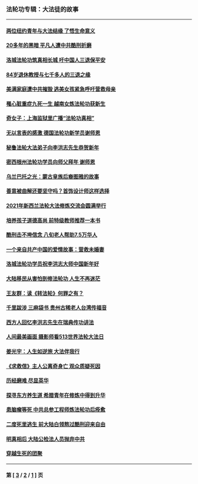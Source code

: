 ### 法轮功专辑：大法徒的故事
---
#### [两位纽约青年与大法结缘 了悟生命意义](../../pages/nf1147481/n14002785.md?07040430) 
#### [20多年的黑暗 平凡人遭中共酷刑折磨](../../pages/nf1147481/n13997976.md?07040430) 
#### [洛城法轮功筑真相长城 吁中国人三退保平安](../../pages/nf1147481/n13892471.md?07040430) 
#### [84岁退休教授与七千多人的三退之缘](../../pages/nf1147481/n13796650.md?07040430) 
#### [美满家庭遭中共摧毁 逃美女孩紧急呼吁营救母亲](../../pages/nf1147481/n13792859.md?07040430) 
#### [罹心脏重症九死一生 越南女炼法轮功获新生](../../pages/nf1147481/n13732766.md?07040430) 
#### [奇女子：上海监狱里广播“法轮功真相”](../../pages/nf1147481/n13726443.md?07040430) 
#### [无以言表的感激 德国法轮功新学员谢师恩](../../pages/nf1147481/n13543790.md?07040430) 
#### [秘鲁法轮大法弟子向李洪志先生恭贺新年](../../pages/nf1147481/n13540182.md?07040430) 
#### [密西根州法轮功学员向师父拜年 谢师恩](../../pages/nf1147481/n13538183.md?07040430) 
#### [乌兰巴托之光：蒙古皇族后裔图雅的故事](../../pages/nf1147481/n13155759.md?07040430) 
#### [善意被曲解还要坚守吗？首饰设计师这样选择](../../pages/nf1147481/n13077575.md?07040430) 
#### [2021年新西兰法轮大法修炼交流会圆满举行](../../pages/nf1147481/n13033149.md?07040430) 
#### [培养孩子道德高尚 前特级教师推荐一本书](../../pages/nf1147481/n12938640.md?07040430) 
#### [酷刑击不垮信念 八旬老人帮助7.5万华人](../../pages/nf1147481/n12880712.md?07040430) 
#### [一个来自共产中国的爱情故事：营救未婚妻](../../pages/nf1147481/n12778386.md?07040430) 
#### [洛城法轮功学员祝李洪志大师中国新年好](../../pages/nf1147481/n12724685.md?07040430) 
#### [大陆移民从害怕到修法轮功 人生不再迷茫](../../pages/nf1147481/n12414325.md?07040430) 
#### [王友群：读《转法轮》何罪之有？](../../pages/nf1147481/n12408647.md?07040430) 
#### [千里跋涉 三麻袋书 贵州古稀老人台湾传福音](../../pages/nf1147481/n12198750.md?07040430) 
#### [西方人回忆李洪志先生在瑞典传功讲法](../../pages/nf1147481/n12099607.md?07040430) 
#### [人间最美画面 摄影师看513世界法轮大法日](../../pages/nf1147481/n12094118.md?07040430) 
#### [姜光宇：人生如逆旅 大法伴我行](../../pages/nf1147481/n12088664.md?07040430) 
#### [《求救信》主人公离奇身亡 观众质疑死因](../../pages/nf1147481/n11845215.md?07040430) 
#### [历经磨难 尽显英华](../../pages/nf1147481/n11723297.md?07040430) 
#### [探寻东方养生道 希腊青年在修炼中得到升华](../../pages/nf1147481/n11494502.md?07040430) 
#### [患脑瘤等死 中共总参工程师炼法轮功后痊愈](../../pages/nf1147481/n11466682.md?07040430) 
#### [二度死里逃生 前大陆白领熬过酷刑迎来自由](../../pages/nf1147481/n11368594.md?07040430) 
#### [明真相后 大陆公检法人员抛弃中共](../../pages/nf1147481/n11358618.md?07040430) 
#### [穿越生死的团聚](../../pages/nf1147481/n11258922.md?07040430) 

---
#### 第 [ [3](./3.md?07040430) / [2](./2.md?07040430) / [1](./1.md?07040430) ] 页
